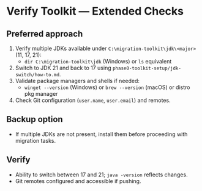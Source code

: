 # Verify Toolkit — Extended Checks

## Preferred approach
1. Verify multiple JDKs available under `C:\migration-toolkit\jdk\<major>` (11, 17, 21):
   - `dir C:\migration-toolkit\jdk` (Windows) or `ls` equivalent
2. Switch to JDK 21 and back to 17 using `phase0-toolkit-setup/jdk-switch/how-to.md`.
3. Validate package managers and shells if needed:
   - `winget --version` (Windows) or `brew --version` (macOS) or distro pkg manager
4. Check Git configuration (`user.name`, `user.email`) and remotes.

## Backup option
- If multiple JDKs are not present, install them before proceeding with migration tasks.

## Verify
- Ability to switch between 17 and 21; `java -version` reflects changes.
- Git remotes configured and accessible if pushing.
